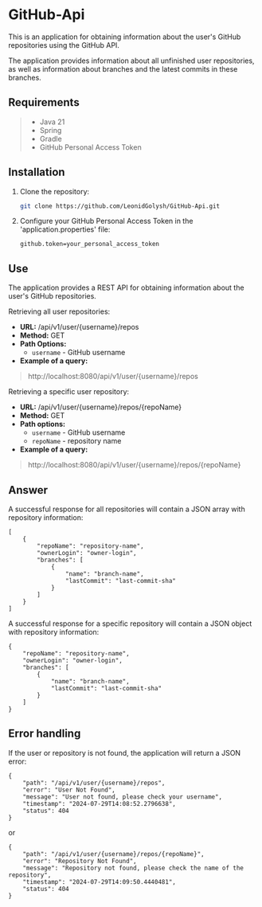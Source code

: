 # GitHub-Api

This is an application for obtaining information about the user's GitHub repositories using the GitHub API. 

The application provides information about all unfinished user repositories, as well as information about branches and the latest commits in these branches.

## Requirements

> - Java 21
> - Spring
> - Gradle
> - GitHub Personal Access Token

## Installation

1. Clone the repository:
   ```sh
   git clone https://github.com/LeonidGolysh/GitHub-Api.git
   ```
3. Configure your GitHub Personal Access Token in the 'application.properties' file:
   ```properties
   github.token=your_personal_access_token
   ```

## Use

The application provides a REST API for obtaining information about the user's GitHub repositories.

Retrieving all user repositories:

* **URL:** /api/v1/user/{username}/repos
* **Method:** GET
* **Path Options:**
  * `username` - GitHub username
* **Example of a query:**
> http://localhost:8080/api/v1/user/{username}/repos

Retrieving a specific user repository:

* **URL:** /api/v1/user/{username}/repos/{repoName}
* **Method:** GET
* **Path options:**
  * `username` - GitHub username
  * `repoName` - repository name
* **Example of a query:**
> http://localhost:8080/api/v1/user/{username}/repos/{repoName}
  
## Answer

A successful response for all repositories will contain a JSON array with repository information:
```
[
    {
        "repoName": "repository-name",
        "ownerLogin": "owner-login",
        "branches": [
            {
                "name": "branch-name",
                "lastCommit": "last-commit-sha"
            }
        ]
    }
]
```

A successful response for a specific repository will contain a JSON object with repository information:
```
{
    "repoName": "repository-name",
    "ownerLogin": "owner-login",
    "branches": [
        {
            "name": "branch-name",
            "lastCommit": "last-commit-sha"
        }
    ]
}
```

## Error handling

If the user or repository is not found, the application will return a JSON error:
```
{
    "path": "/api/v1/user/{username}/repos",
    "error": "User Not Found",
    "message": "User not found, please check your username",
    "timestamp": "2024-07-29T14:08:52.2796638",
    "status": 404
}
```
or
```
{
    "path": "/api/v1/user/{username}/repos/{repoName}",
    "error": "Repository Not Found",
    "message": "Repository not found, please check the name of the repository",
    "timestamp": "2024-07-29T14:09:50.4440481",
    "status": 404
}
```
